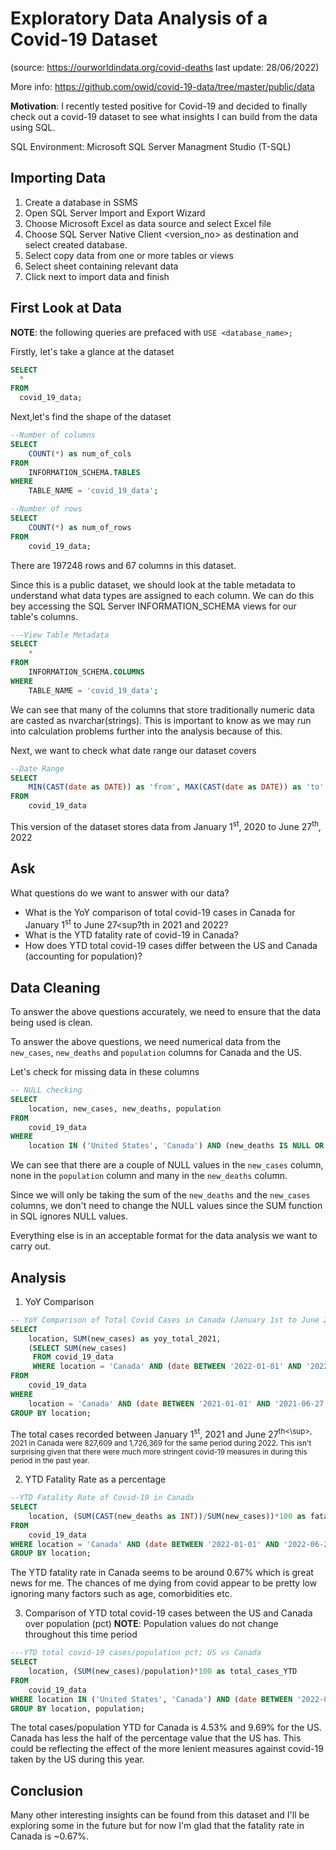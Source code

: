 # Exploratory Data Analysis of a Covid-19 Dataset 

(source: https://ourworldindata.org/covid-deaths  last update: 28/06/2022)

More info: https://github.com/owid/covid-19-data/tree/master/public/data

**Motivation**: I recently tested positive for Covid-19 and decided to finally check out a covid-19 dataset to see what insights I can build from the data using SQL.

SQL Environment: Microsoft SQL Server Managment Studio (T-SQL)

## Importing Data
1. Create a database in SSMS
2. Open SQL Server Import and Export Wizard
3. Choose Microsoft Excel as data source and select Excel file
4. Choose SQL Server Native Client <version_no> as destination and select created database.
5. Select copy data from one or more tables or views
6. Select sheet containing relevant data
7. Click next to import data and finish


## First Look at Data
**NOTE**: the following queries are prefaced with `USE <database_name>;`

Firstly, let's take a glance at the dataset
```sql
SELECT
  *
FROM
  covid_19_data;
```
Next,let's find the shape of the dataset
```sql
--Number of columns
SELECT 
	COUNT(*) as num_of_cols
FROM 
	INFORMATION_SCHEMA.TABLES 
WHERE 
	TABLE_NAME = 'covid_19_data';

--Number of rows
SELECT 
	COUNT(*) as num_of_rows
FROM
	covid_19_data;
```
There are 197248 rows and 67 columns in this dataset.

Since this is a public dataset, we should look at the table metadata to understand what data types are assigned to each column. We can do this bey accessing the SQL Server INFORMATION_SCHEMA views for our table's columns.

```sql
---View Table Metadata
SELECT
	*
FROM
	INFORMATION_SCHEMA.COLUMNS
WHERE
	TABLE_NAME = 'covid_19_data';
```

We can see that many of the columns that store traditionally numeric data are casted as nvarchar(strings). This is important to know as we may run into calculation problems further into the analysis because of this.

Next, we want to check what date range our dataset covers

```sql
--Date Range
SELECT
	MIN(CAST(date as DATE)) as 'from', MAX(CAST(date as DATE)) as 'to'
FROM
	covid_19_data
```
This version of the dataset stores data from January 1<sup>st</sup>, 2020 to June 27<sup>th</sup>, 2022

## Ask

What questions do we want to answer with our data?
- What is the YoY comparison of total covid-19 cases in Canada for January 1<sup>st</sup> to June 27<sup?th</sup> in 2021 and 2022?
- What is the YTD fatality rate of covid-19 in Canada?
- How does YTD total covid-19 cases differ between the US and Canada (accounting for population)?
## Data Cleaning

To answer the above questions accurately, we need to ensure that the data being used is clean.
 
To answer the above questions, we need numerical data from the `new_cases`, `new_deaths` and `population` columns for Canada and the US.
 
Let's check for missing data in these columns
 
```sql
-- NULL checking
SELECT
	location, new_cases, new_deaths, population
FROM
	covid_19_data
WHERE
	location IN ('United States', 'Canada') AND (new_deaths IS NULL OR new_cases IS NULL OR population IS NULL );
 ```
We can see that there are a couple of NULL values in the `new_cases` column, none in the `population` column and many in the `new_deaths` column. 

Since we will only be taking the sum of the `new_deaths` and the `new_cases` columns, we don't need to change the NULL values since the SUM function in SQL ignores NULL values.

Everything else is in an acceptable format for the data analysis we want to carry out.

## Analysis

1. YoY Comparison
```sql
-- YoY Comparison of Total Covid Cases in Canada (January 1st to June 27th) for 2021 and 2022
SELECT
	location, SUM(new_cases) as yoy_total_2021,
	(SELECT SUM(new_cases)
	 FROM covid_19_data
	 WHERE location = 'Canada' AND (date BETWEEN '2022-01-01' AND '2022-06-27')) as yoy_total_2022
FROM 
	covid_19_data
WHERE
	location = 'Canada' AND (date BETWEEN '2021-01-01' AND '2021-06-27')
GROUP BY location;
```
The total cases recorded between January 1<sup>st</sup>, 2021 and June 27<sup>th<\sup>, 2021 in Canada were 827,609 and 1,726,369 for the same period during 2022. This isn't surprising given that there were much more stringent covid-19 measures in during this period in the past year.

2. YTD Fatality Rate as a percentage
```sql
--YTD Fatality Rate of Covid-19 in Canada
SELECT
	location, (SUM(CAST(new_deaths as INT))/SUM(new_cases))*100 as fatality_rate_pct
FROM
	covid_19_data
WHERE location = 'Canada' AND (date BETWEEN '2022-01-01' AND '2022-06-27')
GROUP BY location;
```
The YTD fatality rate in Canada seems to be around 0.67% which is great news for me. The chances of me dying from covid appear to be pretty low ignoring many factors such as age, comorbidities etc.

3. Comparison of YTD total covid-19 cases between the US and Canada over population (pct)
**NOTE**: Population values do not change throughout this time period
```sql
---YTD total covid-19 cases/population pct; US vs Canada
SELECT
	location, (SUM(new_cases)/population)*100 as total_cases_YTD
FROM
	covid_19_data
WHERE location IN ('United States', 'Canada') AND (date BETWEEN '2022-01-01' AND '2022-06-27')
GROUP BY location, population;
```
The total cases/population YTD for Canada is 4.53% and 9.69% for the US. Canada has less the half of the percentage value that the US has. This could be reflecting the effect of the more lenient measures against covid-19 taken by the US during this year.

## Conclusion
Many other interesting insights can be found from this dataset and I'll be exploring some in the future but for now I'm glad that the fatality rate in Canada is ~0.67%.
